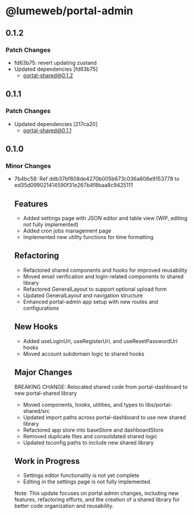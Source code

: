 # @lumeweb/portal-admin

## 0.1.2

### Patch Changes

- fd63b75: revert updating zustand
- Updated dependencies [fd63b75]
  - portal-shared@0.1.2

## 0.1.1

### Patch Changes

- Updated dependencies [217ca20]
  - portal-shared@0.1.1

## 0.1.0

### Minor Changes

- 7b4bc58: Ref ddb37bf808de4270b005b673c036a606e9153778 to ed35d099021414590f31e267b4f8baa8c9425111

  ## Features

  - Added settings page with JSON editor and table view (WIP, editing not fully implemented)
  - Added cron jobs management page
  - Implemented new utility functions for time formatting

  ## Refactoring

  - Refactored shared components and hooks for improved reusability
  - Moved email verification and login-related components to shared library
  - Refactored GeneralLayout to support optional upload form
  - Updated GeneralLayout and navigation structure
  - Enhanced portal-admin app setup with new routes and configurations

  ## New Hooks

  - Added useLoginUrl, useRegisterUrl, and useResetPasswordUrl hooks
  - Moved account subdomain logic to shared hooks

  ## Major Changes

  BREAKING CHANGE: Relocated shared code from portal-dashboard to new portal-shared library

  - Moved components, hooks, utilities, and types to libs/portal-shared/src
  - Updated import paths across portal-dashboard to use new shared library
  - Refactored app store into baseStore and dashboardStore
  - Removed duplicate files and consolidated shared logic
  - Updated tsconfig paths to include new shared library

  ## Work in Progress

  - Settings editor functionality is not yet complete
  - Editing in the settings page is not fully implemented

  Note: This update focuses on portal admin changes, including new features, refactoring efforts, and the creation of a shared library for better code organization and reusability.
